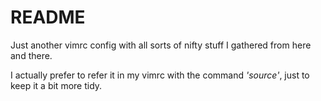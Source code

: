 # README #

Just another vimrc config with all sorts of nifty stuff I gathered from here and there.

I actually prefer to refer it in my vimrc with the command *'source'*, just to keep it a bit more tidy.
